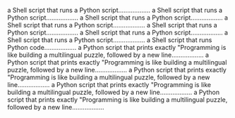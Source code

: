 a Shell script that runs a Python script..................
a Shell script that runs a Python script..................
a Shell script that runs a Python script..................
a Shell script that runs a Python script..................
a Shell script that runs a Python script..................
a Shell script that runs a Python script..................
a Shell script that runs a Python script..................
a Shell script that runs Python code..................
a Python script that prints exactly "Programming is like building a multilingual puzzle, followed by a new line..................
a Python script that prints exactly "Programming is like building a multilingual puzzle, followed by a new line..................
a Python script that prints exactly "Programming is like building a multilingual puzzle, followed by a new line..................
a Python script that prints exactly "Programming is like building a multilingual puzzle, followed by a new line..................
a Python script that prints exactly "Programming is like building a multilingual puzzle, followed by a new line..................
